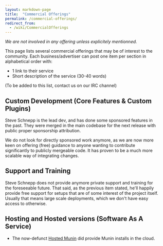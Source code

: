 ```yaml
---
layout: markdown-page
title:  "Commercial Offerings"
permalink: /commercial-offerings/
redirect_from:
  - /wiki/CommercialOfferings
---
```


*We are not involved in any offering unless explicitely mentionned.*

This page lists several commercial offerings that may be of interest to the community. Each business/advertiser can post
one item per section in alphabetical order with:

 - 1 link to their service
 - Short description of the service (30-40 words)

(To be added to this list, contact us on our IRC channel)

## Custom Development (Core Features & Custom Plugins)
Steve Schnepp is the lead dev, and has done some sponsored features in the past. They were merged in the main codebase
for the next release with public proper sponsorship attribution.

We do not look for directly sponsored work anymore, as we are now more keen on offering (free) guidance to anyone wanting
to contribute significantly to publicly mergeable code. It has proven to be a much more scalable way of integrating changes.


## Support and Training
Steve Schnepp does not provide anymore private support and training for the foreseeable future. That said, as the previous
item stated, he'll happily provide free support for setups that are of some interest of the project itself. Usually that
means large scale deployments, which we don't have easy access to otherwise.


## Hosting and Hosted versions (Software As A Service)

 - The now-defunct [​Hosted Munin](https://web.archive.org/web/20150907203034/https://hostedmunin.com/) did provide Munin installs in the cloud.
